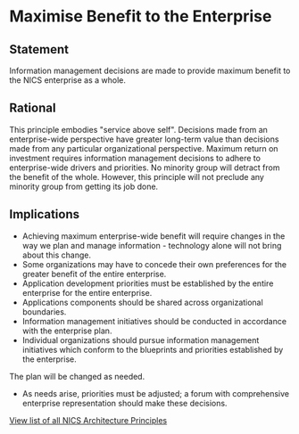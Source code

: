 # Maximise Benefit to the Enterprise

## Statement
Information management decisions are made to provide maximum benefit to the NICS enterprise as a whole.

## Rational
This principle embodies "service above self". Decisions made from an enterprise-wide perspective have greater long-term value than decisions made from any particular organizational perspective. Maximum return on investment requires information management decisions to adhere to enterprise-wide drivers and priorities. No minority group will detract from the benefit of the whole. However, this principle will not preclude any minority group from getting its job done.

## Implications
- Achieving maximum enterprise-wide benefit will require changes in the way we plan and manage information - technology alone will not bring about this change.
- Some organizations may have to concede their own preferences for the greater benefit of the entire enterprise.
- Application development priorities must be established by the entire enterprise for the entire enterprise.
- Applications components should be shared across organizational boundaries.
- Information management initiatives should be conducted in accordance with the enterprise plan.
- Individual organizations should pursue information management initiatives which conform to the blueprints and priorities established by the enterprise. 

The plan will be changed as needed.

- As needs arise, priorities must be adjusted; a forum with comprehensive enterprise representation should make these decisions.

[View list of all NICS Architecture Principles](../Architecture-Principles.md)